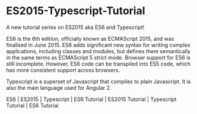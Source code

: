# ES2015-Typescript-Tutorial

A new tutorial series on ES2015 aka ES6 and Typescript!

ES6 is the 6th edition, officially known as ECMAScript 2015, and was finalised in June 2015. ES6 adds significant new syntax for writing complex applications, including classes and modules, but defines them semantically in the same terms as ECMAScript 5 strict mode. Browser support for ES6 is still incomplete. However, ES6 code can be transpiled into ES5 code, which has more consistent support across browsers.

Typescript is a superset of Javascript that compiles to plain Javascript. It is also the main language used for Angular 2.

ES6 | ES2015 | Typescript | ES6 Tutorial | ES2015 Tutorial | Typescript Tutorial | ES6 Tutorial 
